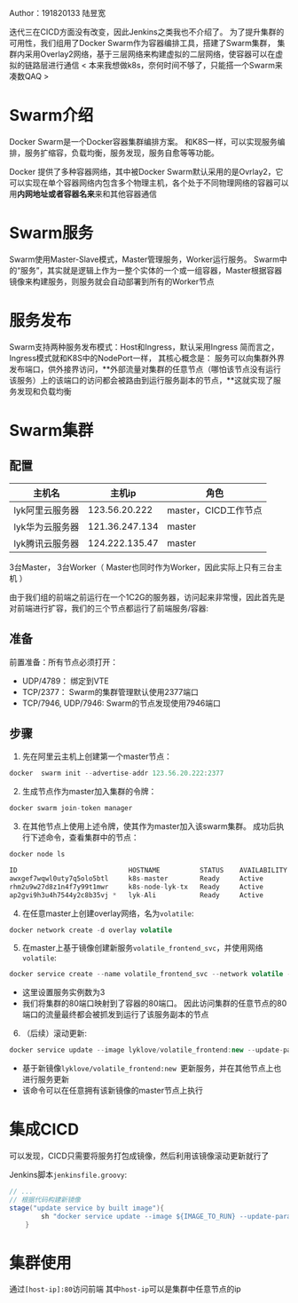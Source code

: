 Author：191820133 陆昱宽

迭代三在CICD方面没有改变，因此Jenkins之类我也不介绍了。 为了提升集群的可用性，我们组用了Docker Swarm作为容器编排工具，搭建了Swarm集群， 集群内采用Overlay2网络，基于三层网络来构建虚拟的二层网络，使容器可以在虚拟的链路层进行通信
< 本来我想做k8s，奈何时间不够了，只能搭一个Swarm来凑数QAQ >
# Swarm介绍
Docker Swarm是一个Docker容器集群编排方案。 和K8S一样，可以实现服务编排，服务扩缩容，负载均衡，服务发现，服务自愈等等功能。

Docker 提供了多种容器网络，其中被Docker Swarm默认采用的是Ovrlay2，它可以实现在单个容器网络内包含多个物理主机，各个处于不同物理网络的容器可以用**内网地址或者容器名来**来和其他容器通信
# Swarm服务
Swarm使用Master-Slave模式，Master管理服务，Worker运行服务。
Swarm中的“服务”，其实就是逻辑上作为一整个实体的一个或一组容器，Master根据容器镜像来构建服务，则服务就会自动部署到所有的Worker节点
# 服务发布
Swarm支持两种服务发布模式：Host和Ingress，默认采用Ingress
简而言之，Ingress模式就和K8S中的NodePort一样， 其核心概念是： 服务可以向集群外界发布端口，供外接界访问，**外部流量对集群的任意节点（哪怕该节点没有运行该服务）上的该端口的访问都会被路由到运行服务副本的节点，**这就实现了服务发现和负载均衡
# Swarm集群
## 配置
| 主机名 | 主机ip | 角色 |
| --- | --- | --- |
| lyk阿里云服务器 | 123.56.20.222 | master，CICD工作节点 |
| lyk华为云服务器 | 121.36.247.134 | master |
| lyk腾讯云服务器 | 124.222.135.47 | master |

3台Master， 3台Worker（ Master也同时作为Worker，因此实际上只有三台主机 ）

由于我们组的前端之前运行在一个1C2G的服务器，访问起来非常慢，因此首先是对前端进行扩容，我们的三个节点都运行了前端服务/容器:

## 准备
前置准备：所有节点必须打开：

- UDP/4789： 绑定到VTE
- TCP/2377： Swarm的集群管理默认使用2377端口
- TCP/7946, UDP/7946: Swarm的节点发现使用7946端口
## 步骤

1. 先在阿里云主机上创建第一个master节点：
```java
docker  swarm init --advertise-addr 123.56.20.222:2377
```

2. 生成节点作为master加入集群的令牌：
```java
docker swarm join-token manager
```

3. 在其他节点上使用上述令牌，使其作为master加入该swarm集群。 成功后执行下述命令，查看集群中的节点：
```java
docker node ls                                                                                                                       ✔  1m 10s  lyk@lyk-Ali

ID                            HOSTNAME          STATUS    AVAILABILITY   MANAGER STATUS   ENGINE VERSION
awxgef7wqwl0uty7q5olo5btl     k8s-master        Ready     Active         Reachable        20.10.12
rhm2u9w27d8z1n4f7y99t1mwr     k8s-node-lyk-tx   Ready     Active         Reachable        20.10.5
ap2gvi9h3u4h7544y2c8b35vj *   lyk-Ali           Ready     Active         Leader           20.10.7
```

4. 在任意master上创建overlay网络，名为`volatile`:
```java
docker network create -d overlay volatile
```

5. 在master上基于镜像创建新服务`volatile_frontend_svc`，并使用网络`volatile`:
```java
docker service create --name volatile_frontend_svc --network volatile -p 80:80 --replicas 3 lyklove/volatile_frontend:latest
```

- 这里设置服务实例数为3
- 我们将集群的80端口映射到了容器的80端口。 因此访问集群的任意节点的80端口的流量最终都会被抓发到运行了该服务副本的节点

6. （后续）滚动更新:
```java
docker service update --image lyklove/volatile_frontend:new --update-parallelism 2  --update-delay 1s volatile_frontend_svc
```

- 基于新镜像`lyklove/volatile_frontend:new `更新服务，并在其他节点上也进行服务更新
- 该命令可以在任意拥有该新镜像的master节点上执行

# 集成CICD
可以发现，CICD只需要将服务打包成镜像，然后利用该镜像滚动更新就行了

Jenkins脚本`jenkinsfile.groovy`:
```java
// ...
// 根据代码构建新镜像
stage("update service by built image"){
        sh "docker service update --image ${IMAGE_TO_RUN} --update-parallelism 2  --update-delay 2s ${SERVICE_NAME}"
    }
```
# 集群使用
通过`[host-ip]:80`访问前端
其中`host-ip`可以是集群中任意节点的ip
